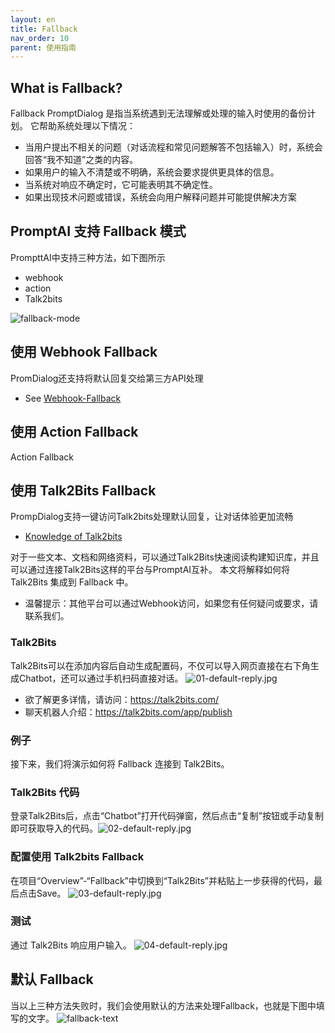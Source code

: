 ```yaml
---
layout: en
title: Fallback
nav_order: 10
parent: 使用指南
---
```


## What is Fallback?

Fallback PromptDialog 是指当系统遇到无法理解或处理的输入时使用的备份计划。 它帮助系统处理以下情况：

- 当用户提出不相关的问题（对话流程和常见问题解答不包括输入）时，系统会回答“我不知道”之类的内容。
- 如果用户的输入不清楚或不明确，系统会要求提供更具体的信息。
- 当系统对响应不确定时，它可能表明其不确定性。
- 如果出现技术问题或错误，系统会向用户解释问题并可能提供解决方案

## PromptAI 支持 Fallback 模式
PrompttAI中支持三种方法，如下图所示
- webhook
- action
- Talk2bits

![fallback-mode](/assets/images/tutorial/fallback-mode.jpg)
## 使用 Webhook Fallback
PromDialog还支持将默认回复交给第三方API处理

- See [Webhook-Fallback](docs/webhook/03-webhook/)

## 使用 Action Fallback
Action Fallback

## 使用 Talk2Bits Fallback
PrompDialog支持一键访问Talk2bits处理默认回复，让对话体验更加流畅
- [Knowledge of Talk2bits](/docs/knowledge_base/)

对于一些文本、文档和网络资料，可以通过Talk2Bits快速阅读构建知识库，并且可以通过连接Talk2Bits这样的平台与PromptAI互补。
本文将解释如何将 Talk2Bits 集成到 Fallback 中。

* 温馨提示：其他平台可以通过Webhook访问，如果您有任何疑问或要求，请联系我们。

### Talk2Bits

Talk2Bits可以在添加内容后自动生成配置码，不仅可以导入网页直接在右下角生成Chatbot，还可以通过手机扫码直接对话。
![01-default-reply.jpg](/assets/images/default_reply/01-default-reply.jpg)

* 欲了解更多详情，请访问：https://talk2bits.com/
* 聊天机器人介绍：https://talk2bits.com/app/publish

### 例子
接下来，我们将演示如何将 Fallback 连接到 Talk2Bits。

### Talk2Bits 代码

登录Talk2Bits后，点击“Chatbot”打开代码弹窗，然后点击“复制”按钮或手动复制即可获取导入的代码。![02-default-reply.jpg](/assets/images/default_reply/02-default-reply.jpg)


### 配置使用 Talk2bits Fallback

在项目“Overview”-“Fallback”中切换到“Talk2Bits”并粘贴上一步获得的代码，最后点击Save。
![03-default-reply.jpg](/assets/images/default_reply/03-default-reply.jpg)

### 测试
通过 Talk2Bits 响应用户输入。
![04-default-reply.jpg](/assets/images/tutorial/fallback_talk2bits_result.jpg)

## 默认 Fallback
当以上三种方法失败时，我们会使用默认的方法来处理Fallback，也就是下图中填写的文字。
![fallback-text](/assets/images/tutorial/fallback-text.jpg)